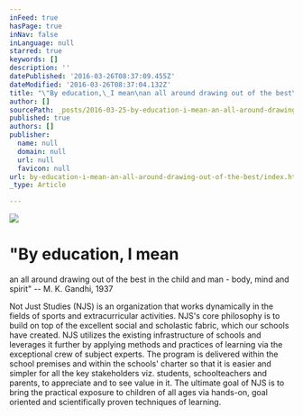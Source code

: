 ```yaml
---
inFeed: true
hasPage: true
inNav: false
inLanguage: null
starred: true
keywords: []
description: ''
datePublished: '2016-03-26T08:37:09.455Z'
dateModified: '2016-03-26T08:37:04.132Z'
title: "\"By education,\_I mean\nan all around drawing out of the best\_in the child\_and man - body,\nmind and spirit\" – \_ \_ \_ \_M. K. Gandhi, 1937"
author: []
sourcePath: _posts/2016-03-25-by-education-i-mean-an-all-around-drawing-out-of-the-best.md
published: true
authors: []
publisher:
  name: null
  domain: null
  url: null
  favicon: null
url: by-education-i-mean-an-all-around-drawing-out-of-the-best/index.html
_type: Article

---
```

![](https://the-grid-user-content.s3-us-west-2.amazonaws.com/aa5b72d7-809f-4ec1-a483-8ca15a04f30d.jpg)

# "By education, I mean
an all around drawing out of the best in the child and man - body,
mind and spirit" --        M. K. Gandhi, 1937

Not Just Studies (NJS) is an organization that works dynamically in the fields of sports and extracurricular activities. NJS's core philosophy is to build on top of the excellent social and scholastic fabric, which our schools have created. NJS utilizes the existing infrastructure of schools and leverages it further by applying methods and practices of learning via the exceptional crew of subject experts. The program is delivered within the school premises and within the schools' charter so that it is easier and simpler for all the key stakeholders viz. students, schoolteachers and parents, to appreciate and to see value in it. The ultimate goal of NJS is to bring the practical exposure to children of all ages via hands-on, goal oriented and scientifically proven techniques of learning.